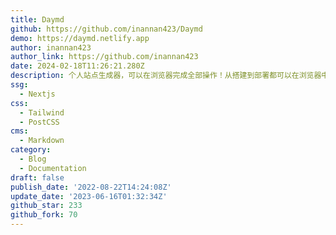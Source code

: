 ```yaml
---
title: Daymd
github: https://github.com/inannan423/Daymd
demo: https://daymd.netlify.app
author: inannan423
author_link: https://github.com/inannan423
date: 2024-02-18T11:26:21.280Z
description: 个人站点生成器，可以在浏览器完成全部操作！从搭建到部署都可以在浏览器中完成，不需要本地环境。附详细文档。
ssg:
  - Nextjs
css:
  - Tailwind
  - PostCSS
cms:
  - Markdown
category:
  - Blog
  - Documentation
draft: false
publish_date: '2022-08-22T14:24:08Z'
update_date: '2023-06-16T01:32:34Z'
github_star: 233
github_fork: 70
---
```

